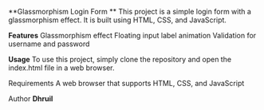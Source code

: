 **Glassmorphism Login Form
**
This project is a simple login form with a glassmorphism effect. It is built using HTML, CSS, and JavaScript.

**Features**
Glassmorphism effect
Floating input label animation
Validation for username and password

**Usage**
To use this project, simply clone the repository and open the index.html file in a web browser.

Requirements
A web browser that supports HTML, CSS, and JavaScript

Author
**Dhruil**


